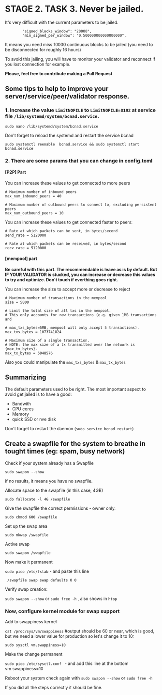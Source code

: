 # STAGE 2. TASK 3. Never be jailed.

It's very difficult with the current parameters to be jailed.

```
        "signed_blocks_window": "20000",
        "min_signed_per_window": "0.500000000000000000",
```

It means you need miss 10000 continuous blocks to be jailed (you need to be disconnected for roughly 16 hours)

To avoid this jailing, you will have to monitor your validator and reconnect if you lost connection for example.

**Please, feel free to contribute making a Pull Request**

## Some tips to help to improve your server/service/peer/validator response.

### 1. Increase the value  `LimitNOFILE`  to `LimitNOFILE=8192` at service file `/lib/systemd/system/bcnad.service`.
```
sudo nano /lib/systemd/system/bcnad.service
```

Don't forget to reload the systemd and restart the service bcnad
```
sudo systemctl reenable  bcnad.service && sudo systemctl start bcnad.service
```

### 2. There are some params that you can change in config.toml

#### [P2P] Part

You can increase these values to get connected to more peers

```
# Maximum number of inbound peers
max_num_inbound_peers = 40

# Maximum number of outbound peers to connect to, excluding persistent peers
max_num_outbound_peers = 10
```
You can increase these values to get connected faster to peers:

```
# Rate at which packets can be sent, in bytes/second
send_rate = 5120000

# Rate at which packets can be received, in bytes/second
recv_rate = 5120000
```

#### [mempool] part

**Be careful with this part. The recommendable is leave as is by default. But IF YOUR VALIDATOR is stucked, you can increase or decrease this values to try and optimize. Don't touch if everthing goes right.**

You can increase the size to accept more or decrease to reject
```
# Maximum number of transactions in the mempool
size = 5000

# Limit the total size of all txs in the mempool.
# This only accounts for raw transactions (e.g. given 1MB transactions and

# max_txs_bytes=5MB, mempool will only accept 5 transactions).
max_txs_bytes = 1073741824

# Maximum size of a single transaction.
# NOTE: the max size of a tx transmitted over the network is {max_tx_bytes}.
max_tx_bytes = 5048576
```
Also you could manipulate the `max_txs_bytes` & `max_tx_bytes`

## Summarizing 

The default parameters used to be right. The most important aspect to avoid get jailed is to have a good:
* Bandwith 
* CPU cores
* Memory 
* quick SSD or nve disk

Don't forget to restart the daemon (`sudo service bcnad restart`)

## Create a swapfile for the system to breathe in tought times (eg: spam, busy network)

Check if your system already has a Swapfile

`sudo swapon --show `

if no results, it means you have no swapfile.

Allocate space to the swapfile (in this case, 4GB)

`sudo fallocate -l 4G /swapfile`


Give the swapfile the correct permissions - owner only.

`sudo chmod 600 /swapfile`


Set up the swap area

`sudo mkwap /swapfile`


Active swap

`sudo swapon /swapfile`


Now make it permanent

`sudo pico /etc/fstab` - and paste this line

` /swapfile swap swap defaults 0 0`

Verify swap creation: 

`sudo swapon --show` or `sudo free -h` , also shows in `htop`


### Now, configure kernel module for swap support

Add to swappiness kernel

`cat /proc/sys/vm/swappiness` #output should be 60 or near, which is good, but we need a lower value for production so let's change it to 10:

`sudo sysctl vm.swappiness=10`


Make the change permanent

```sudo pico /etc/sysctl.conf ``` - and add this line at the bottom vm.swappiness=10


Reboot your system check again with `sudo swapon --show` or `sudo free -h`

If you did all the steps correctly it should be fine.

